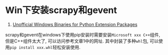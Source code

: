 # Win下安装scrapy和gevent

1. [Unofficial Windows Binaries for Python Extension Packages](https://www.lfd.uci.edu/~gohlke/pythonlibs/#gevent)

scrapy和gevent在windows下使用pip安装时需要安装`Microsoft xxx C++`组件, 但是C++组件太大了, 可以访问参考文章1中的网址. 其中封装了多种`whl`包, 可以使用`pip install xxx.whl`轻松安装使用.